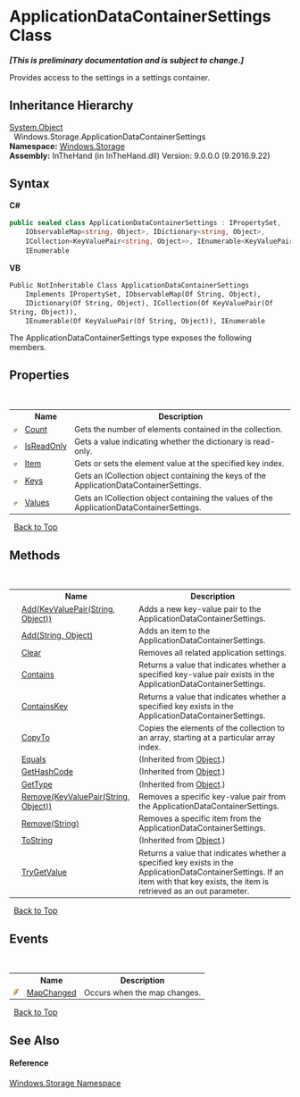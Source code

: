 # ApplicationDataContainerSettings Class
 _**\[This is preliminary documentation and is subject to change.\]**_

Provides access to the settings in a settings container.


## Inheritance Hierarchy
<a href="http://msdn2.microsoft.com/en-us/library/e5kfa45b" target="_blank">System.Object</a><br />&nbsp;&nbsp;Windows.Storage.ApplicationDataContainerSettings<br />
**Namespace:**&nbsp;<a href="N_Windows_Storage">Windows.Storage</a><br />**Assembly:**&nbsp;InTheHand (in InTheHand.dll) Version: 9.0.0.0 (9.2016.9.22)

## Syntax

**C#**<br />
``` C#
public sealed class ApplicationDataContainerSettings : IPropertySet, 
	IObservableMap<string, Object>, IDictionary<string, Object>, 
	ICollection<KeyValuePair<string, Object>>, IEnumerable<KeyValuePair<string, Object>>, 
	IEnumerable
```

**VB**<br />
``` VB
Public NotInheritable Class ApplicationDataContainerSettings
	Implements IPropertySet, IObservableMap(Of String, Object), 
	IDictionary(Of String, Object), ICollection(Of KeyValuePair(Of String, Object)), 
	IEnumerable(Of KeyValuePair(Of String, Object)), IEnumerable
```

The ApplicationDataContainerSettings type exposes the following members.


## Properties
&nbsp;<table><tr><th></th><th>Name</th><th>Description</th></tr><tr><td>![Public property](media/pubproperty.gif "Public property")</td><td><a href="P_Windows_Storage_ApplicationDataContainerSettings_Count">Count</a></td><td>
Gets the number of elements contained in the collection.</td></tr><tr><td>![Public property](media/pubproperty.gif "Public property")</td><td><a href="P_Windows_Storage_ApplicationDataContainerSettings_IsReadOnly">IsReadOnly</a></td><td>
Gets a value indicating whether the dictionary is read-only.</td></tr><tr><td>![Public property](media/pubproperty.gif "Public property")</td><td><a href="P_Windows_Storage_ApplicationDataContainerSettings_Item">Item</a></td><td>
Gets or sets the element value at the specified key index.</td></tr><tr><td>![Public property](media/pubproperty.gif "Public property")</td><td><a href="P_Windows_Storage_ApplicationDataContainerSettings_Keys">Keys</a></td><td>
Gets an ICollection object containing the keys of the ApplicationDataContainerSettings.</td></tr><tr><td>![Public property](media/pubproperty.gif "Public property")</td><td><a href="P_Windows_Storage_ApplicationDataContainerSettings_Values">Values</a></td><td>
Gets an ICollection object containing the values of the ApplicationDataContainerSettings.</td></tr></table>&nbsp;
<a href="#applicationdatacontainersettings-class">Back to Top</a>

## Methods
&nbsp;<table><tr><th></th><th>Name</th><th>Description</th></tr><tr><td>![Public method](media/pubmethod.gif "Public method")</td><td><a href="M_Windows_Storage_ApplicationDataContainerSettings_Add">Add(KeyValuePair(String, Object))</a></td><td>
Adds a new key-value pair to the ApplicationDataContainerSettings.</td></tr><tr><td>![Public method](media/pubmethod.gif "Public method")</td><td><a href="M_Windows_Storage_ApplicationDataContainerSettings_Add_1">Add(String, Object)</a></td><td>
Adds an item to the ApplicationDataContainerSettings.</td></tr><tr><td>![Public method](media/pubmethod.gif "Public method")</td><td><a href="M_Windows_Storage_ApplicationDataContainerSettings_Clear">Clear</a></td><td>
Removes all related application settings.</td></tr><tr><td>![Public method](media/pubmethod.gif "Public method")</td><td><a href="M_Windows_Storage_ApplicationDataContainerSettings_Contains">Contains</a></td><td>
Returns a value that indicates whether a specified key-value pair exists in the ApplicationDataContainerSettings.</td></tr><tr><td>![Public method](media/pubmethod.gif "Public method")</td><td><a href="M_Windows_Storage_ApplicationDataContainerSettings_ContainsKey">ContainsKey</a></td><td>
Returns a value that indicates whether a specified key exists in the ApplicationDataContainerSettings.</td></tr><tr><td>![Public method](media/pubmethod.gif "Public method")</td><td><a href="M_Windows_Storage_ApplicationDataContainerSettings_CopyTo">CopyTo</a></td><td>
Copies the elements of the collection to an array, starting at a particular array index.</td></tr><tr><td>![Public method](media/pubmethod.gif "Public method")</td><td><a href="http://msdn2.microsoft.com/en-us/library/bsc2ak47" target="_blank">Equals</a></td><td> (Inherited from <a href="http://msdn2.microsoft.com/en-us/library/e5kfa45b" target="_blank">Object</a>.)</td></tr><tr><td>![Public method](media/pubmethod.gif "Public method")</td><td><a href="http://msdn2.microsoft.com/en-us/library/zdee4b3y" target="_blank">GetHashCode</a></td><td> (Inherited from <a href="http://msdn2.microsoft.com/en-us/library/e5kfa45b" target="_blank">Object</a>.)</td></tr><tr><td>![Public method](media/pubmethod.gif "Public method")</td><td><a href="http://msdn2.microsoft.com/en-us/library/dfwy45w9" target="_blank">GetType</a></td><td> (Inherited from <a href="http://msdn2.microsoft.com/en-us/library/e5kfa45b" target="_blank">Object</a>.)</td></tr><tr><td>![Public method](media/pubmethod.gif "Public method")</td><td><a href="M_Windows_Storage_ApplicationDataContainerSettings_Remove">Remove(KeyValuePair(String, Object))</a></td><td>
Removes a specific key-value pair from the ApplicationDataContainerSettings.</td></tr><tr><td>![Public method](media/pubmethod.gif "Public method")</td><td><a href="M_Windows_Storage_ApplicationDataContainerSettings_Remove_1">Remove(String)</a></td><td>
Removes a specific item from the ApplicationDataContainerSettings.</td></tr><tr><td>![Public method](media/pubmethod.gif "Public method")</td><td><a href="http://msdn2.microsoft.com/en-us/library/7bxwbwt2" target="_blank">ToString</a></td><td> (Inherited from <a href="http://msdn2.microsoft.com/en-us/library/e5kfa45b" target="_blank">Object</a>.)</td></tr><tr><td>![Public method](media/pubmethod.gif "Public method")</td><td><a href="M_Windows_Storage_ApplicationDataContainerSettings_TryGetValue">TryGetValue</a></td><td>
Returns a value that indicates whether a specified key exists in the ApplicationDataContainerSettings. If an item with that key exists, the item is retrieved as an out parameter.</td></tr></table>&nbsp;
<a href="#applicationdatacontainersettings-class">Back to Top</a>

## Events
&nbsp;<table><tr><th></th><th>Name</th><th>Description</th></tr><tr><td>![Public event](media/pubevent.gif "Public event")</td><td><a href="E_Windows_Storage_ApplicationDataContainerSettings_MapChanged">MapChanged</a></td><td>
Occurs when the map changes.</td></tr></table>&nbsp;
<a href="#applicationdatacontainersettings-class">Back to Top</a>

## See Also


#### Reference
<a href="N_Windows_Storage">Windows.Storage Namespace</a><br />